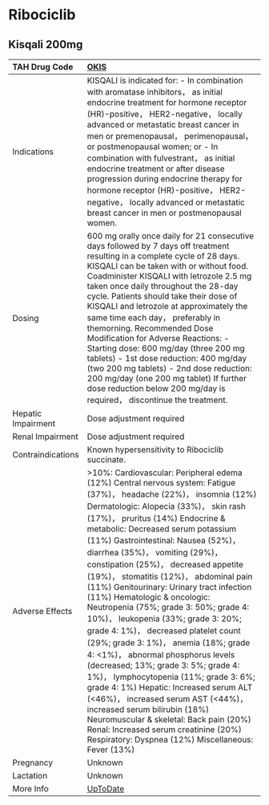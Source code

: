 # Ribociclib

## Kisqali 200mg

| TAH Drug Code      | [OKIS](https://www.tahsda.org.tw/drugs/hissearch.php?drug_code=OKIS)                                                                                                                                                                                                                                                                                                                                                                                                                                                                                                                                                                                                                                                                                                                                                                                                                                                                                                                                                     |
|:-------------------|:-------------------------------------------------------------------------------------------------------------------------------------------------------------------------------------------------------------------------------------------------------------------------------------------------------------------------------------------------------------------------------------------------------------------------------------------------------------------------------------------------------------------------------------------------------------------------------------------------------------------------------------------------------------------------------------------------------------------------------------------------------------------------------------------------------------------------------------------------------------------------------------------------------------------------------------------------------------------------------------------------------------------------|
| Indications        | KISQALI is indicated for: - In combination with aromatase inhibitors， as initial endocrine treatment for hormone receptor (HR)-positive， HER2-negative， locally advanced or metastatic breast cancer in men or premenopausal， perimenopausal， or postmenopausal women; or - In combination with fulvestrant， as initial endocrine treatment or after disease progression during endocrine therapy for hormone receptor (HR)-positive， HER2-negative， locally advanced or metastatic breast cancer in men or postmenopausal women.                                                                                                                                                                                                                                                                                                                                                                                                                                                                                |
| Dosing             | 600 mg orally once daily for 21 consecutive days followed by 7 days off treatment resulting in a complete cycle of 28 days. KISQALI can be taken with or without food. Coadminister KISQALI with letrozole 2.5 mg taken once daily throughout the 28-day cycle. Patients should take their dose of KISQALI and letrozole at approximately the same time each day， preferably in themorning.  Recommended Dose Modification for Adverse Reactions: - Starting dose: 600 mg/day (three 200 mg tablets) - 1st dose reduction: 400 mg/day (two 200 mg tablets) - 2nd dose reduction: 200 mg/day (one 200 mg tablet) If further dose reduction below 200 mg/day is required， discontinue the treatment.                                                                                                                                                                                                                                                                                                                     |
| Hepatic Impairment | Dose adjustment required                                                                                                                                                                                                                                                                                                                                                                                                                                                                                                                                                                                                                                                                                                                                                                                                                                                                                                                                                                                                 |
| Renal Impairment   | Dose adjustment required                                                                                                                                                                                                                                                                                                                                                                                                                                                                                                                                                                                                                                                                                                                                                                                                                                                                                                                                                                                                 |
| Contraindications  | Known hypersensitivity to Ribociclib succinate.                                                                                                                                                                                                                                                                                                                                                                                                                                                                                                                                                                                                                                                                                                                                                                                                                                                                                                                                                                          |
| Adverse Effects    | >10%: Cardiovascular: Peripheral edema (12%) Central nervous system: Fatigue (37%)， headache (22%)， insomnia (12%) Dermatologic: Alopecia (33%)， skin rash (17%)， pruritus (14%) Endocrine & metabolic: Decreased serum potassium (11%) Gastrointestinal: Nausea (52%)， diarrhea (35%)， vomiting (29%)， constipation (25%)， decreased appetite (19%)， stomatitis (12%)， abdominal pain (11%) Genitourinary: Urinary tract infection (11%) Hematologic & oncologic: Neutropenia (75%; grade 3: 50%; grade 4: 10%)， leukopenia (33%; grade 3: 20%; grade 4: 1%)， decreased platelet count (29%; grade 3: 1%)， anemia (18%; grade 4: <1%)， abnormal phosphorus levels (decreased; 13%; grade 3: 5%; grade 4: 1%)， lymphocytopenia (11%; grade 3: 6%; grade 4: 1%) Hepatic: Increased serum ALT (<46%)， increased serum AST (<44%)， increased serum bilirubin (18%) Neuromuscular & skeletal: Back pain (20%) Renal: Increased serum creatinine (20%) Respiratory: Dyspnea (12%) Miscellaneous: Fever (13%) |
| Pregnancy          | Unknown                                                                                                                                                                                                                                                                                                                                                                                                                                                                                                                                                                                                                                                                                                                                                                                                                                                                                                                                                                                                                  |
| Lactation          | Unknown                                                                                                                                                                                                                                                                                                                                                                                                                                                                                                                                                                                                                                                                                                                                                                                                                                                                                                                                                                                                                  |
| More Info          | [UpToDate](https://www.uptodate.com/contents/ribociclib-drug-information)                                                                                                                                                                                                                                                                                                                                                                                                                                                                                                                                                                                                                                                                                                                                                                                                                                                                                                                                                |

